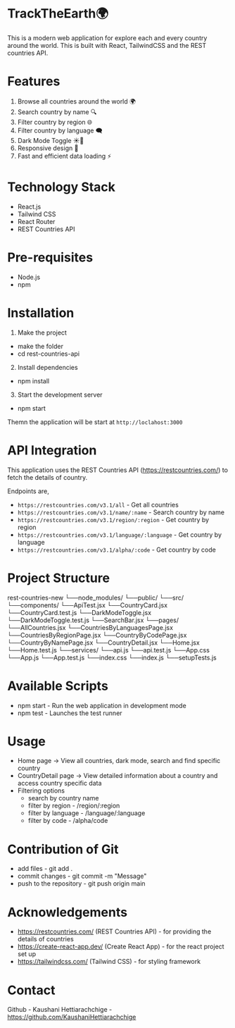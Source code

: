 # TrackTheEarth🌍

This is a modern web application for explore each and every country around the world. This is built with React, TailwindCSS and the REST countries API.

# Features

1. Browse all countries around the world 🌍
2. Search country by name 🔍
3. Filter country by region 🌐
4. Filter country by language 🗨️
5. Dark Mode Toggle ☀️🌙
6. Responsive design 📱
7. Fast and efficient data loading ⚡

# Technology Stack

- React.js
- Tailwind CSS
- React Router
- REST Countries API

# Pre-requisites

- Node.js
- npm

# Installation

1. Make the project
- make the folder
- cd rest-countries-api

2. Install dependencies
- npm install

3. Start the development server
- npm start

Themn the application will be start at `http://loclahost:3000`

# API Integration

This application uses the REST Countries API (https://restcountries.com/) to fetch the details of country.

Endpoints are,
- `https://restcountries.com/v3.1/all` - Get all countries
- `https://restcountries.com/v3.1/name/:name` - Search country by name
- `https://restcountries.com/v3.1/region/:region` - Get country by region
- `https://restcountries.com/v3.1/language/:language` - Get country by language
- `https://restcountries.com/v3.1/alpha/:code` - Get country by code

# Project Structure

rest-countries-new
└──node_modules/
└──public/
└──src/
    └──components/
        └──ApiTest.jsx
        └──CountryCard.jsx
        └──CountryCard.test.js
        └──DarkModeToggle.jsx
        └──DarkModeToggle.test.js
        └──SearchBar.jsx
    └──pages/
        └──AllCountries.jsx
        └──CountriesByLanguagesPage.jsx
        └──CountriesByRegionPage.jsx
        └──CountryByCodePage.jsx
        └──CountryByNamePage.jsx
        └──CountryDetail.jsx
        └──Home.jsx
        └──Home.test.js
    └──services/
        └──api.js
        └──api.test.js
    └──App.css
    └──App.js
    └──App.test.js
    └──index.css
    └──index.js
    └──setupTests.js

# Available Scripts

- npm start - Run the web application in development mode
- npm test - Launches the test runner

# Usage

- Home page -> View all countries, dark mode, search and find specific country
- CountryDetail page -> View detailed information about a country and access country specific data
- Filtering options
    - search by country name
    - filter by region - /region/:region
    - filter by language - /language/:language
    - filter by code - /alpha/code

# Contribution of Git

- add files - git add .
- commit changes - git commit -m "Message"
- push to the repository - git push origin main

# Acknowledgements

- https://restcountries.com/ (REST Countries API) - for providing the details of countries
- https://create-react-app.dev/ (Create React App) - for the react project set up
- https://tailwindcss.com/ (Tailwind CSS) - for styling framework

# Contact

Github - Kaushani Hettiarachchige - https://github.com/KaushaniHettiarachchige

